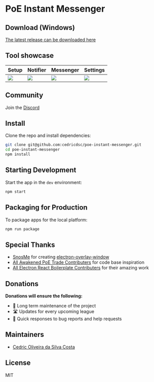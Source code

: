 # PoE Instant Messenger

## Download (Windows) 
[The latest release can be downloaded here](https://github.com/cedricdsc/poe-instant-messenger/releases)

## Tool showcase
| Setup | Notifier | Messenger | Settings  |
|-------|----------|-----------|-----------|
|[<img src="https://i.imgur.com/KOZd05e.png">](https://i.imgur.com/KOZd05e.png)|[<img src="https://i.imgur.com/pFTgS0d.png">](https://i.imgur.com/pFTgS0d.png)|[<img src="https://i.imgur.com/nipZwIw.png">](https://i.imgur.com/nipZwIw.png)|[<img src="https://i.imgur.com/O58gmz4.png">](https://i.imgur.com/O58gmz4.png)|

## Community

Join the [Discord](https://discord.gg/RAxM4btu)

## Install

Clone the repo and install dependencies:

```bash
git clone git@github.com:cedricdsc/poe-instant-messenger.git
cd poe-instant-messenger
npm install
```

## Starting Development

Start the app in the `dev` environment:

```bash
npm start
```

## Packaging for Production

To package apps for the local platform:

```bash
npm run package
```

## Special Thanks

* [SnosMe](https://github.com/SnosMe) for creating [electron-overlay-window](https://github.com/SnosMe/electron-overlay-window)
* [All Awakened PoE Trade Contributers](https://github.com/SnosMe/awakened-poe-trade) for code base inspiration
* [All Electron React Boilerplate Contributers](https://github.com/electron-react-boilerplate/electron-react-boilerplate) for their amazing work

## Donations

**Donations will ensure the following:**

- 🔨 Long term maintenance of the project
- 🛣 Updates for every upcoming league
- 🐛 Quick responses to bug reports and help requests

## Maintainers

- [Cedric Oliveira da Silva Costa](https://github.com/cedricdsc)

## License

MIT
